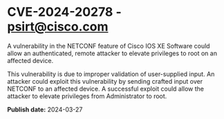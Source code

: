 # CVE-2024-20278 - psirt@cisco.com

A vulnerability in the NETCONF feature of Cisco IOS XE Software could allow an authenticated, remote attacker to elevate privileges to root on an affected device.
 This vulnerability is due to improper validation of user-supplied input. An attacker could exploit this vulnerability by sending crafted input over NETCONF to an affected device. A successful exploit could allow the attacker to elevate privileges from Administrator to root.

**Publish date:** 2024-03-27
